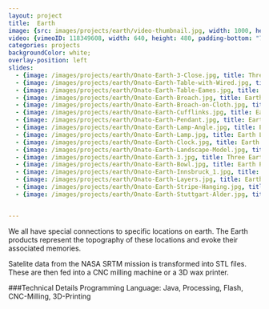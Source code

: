 ```yaml
---
layout: project
title:  Earth
image: {src: images/projects/earth/video-thumbnail.jpg, width: 1000, height: 598}
video: {vimeoID: 118349608, width: 640, height: 480, padding-bottom: "75%"}
categories: projects
backgroundColor: white;
overlay-position: left
slides:
  - {image: /images/projects/earth/Onato-Earth-3-Close.jpg, title: Three Earth Variations}
  - {image: /images/projects/earth/Onato-Earth-Table-with-Wired.jpg, title: Earth Table}
  - {image: /images/projects/earth/Onato-Earth-Table-Eames.jpg, title: Earth Table}
  - {image: /images/projects/earth/Onato-Earth-Broach.jpg, title: Earth Broach}
  - {image: /images/projects/earth/Onato-Earth-Broach-on-Cloth.jpg, title: Earth Broach}
  - {image: /images/projects/earth/Onato-Earth-Cufflinks.jpg, title: Earth Cufflinks}
  - {image: /images/projects/earth/Onato-Earth-Pendant.jpg, title: Earth Pendant}
  - {image: /images/projects/earth/Onato-Earth-Lamp-Angle.jpg, title: Earth Lamp from an Angle}
  - {image: /images/projects/earth/Onato-Earth-Lamp.jpg, title: Earth Lamp}
  - {image: /images/projects/earth/Onato-Earth-Clock.jpg, title: Earth Clock}
  - {image: /images/projects/earth/Onato-Earth-Landscape-Model.jpg, title: Earth Clock}
  - {image: /images/projects/earth/Onato-Earth-3.jpg, title: Three Earth Variations}
  - {image: /images/projects/earth/Onato-Earth-Bowl.jpg, title: Earth Pinstripe Bowl Stuttgart}
  - {image: /images/projects/earth/Onato-Earth-Innsbruck_1.jpg, title: Earth Pinstripe Bowl Innsbruck}
  - {image: /images/projects/earth/Onato-Earth-Layers.jpg, title: Earth Elevation}
  - {image: /images/projects/earth/Onato-Earth-Stripe-Hanging.jpg, title: Earth Hanging}
  - {image: /images/projects/earth/Onato-Earth-Stuttgart-Alder.jpg, title: Earth Alder}


---
```

<p>
We all have special connections to specific locations on earth. The Earth products represent the topography of these locations and evoke their associated memories.
</p>
<p>
Satelite data from the NASA SRTM mission is transformed into STL files. These are then fed into a CNC milling machine or a 3D wax printer.
</p>

###Technical Details
Programming Language: Java, Processing, Flash, CNC-Milling, 3D-Printing
